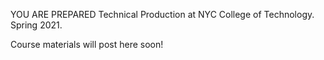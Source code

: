 YOU ARE PREPARED
Technical Production at NYC College of Technology. Spring 2021.

Course materials will post here soon!
